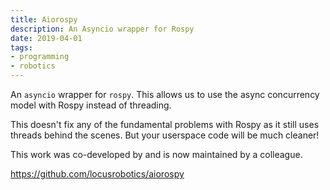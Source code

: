 ```yaml
---
title: Aiorospy
description: An Asyncio wrapper for Rospy
date: 2019-04-01
tags:
- programming
- robotics
---
```


An `asyncio` wrapper for `rospy`.  This allows us to use the async concurrency model with Rospy instead of threading.

This doesn't fix any of the fundamental problems with Rospy as it still uses threads behind the scenes. But your userspace code will be much cleaner!

This work was co-developed by and is now maintained by a colleague.

<https://github.com/locusrobotics/aiorospy>
